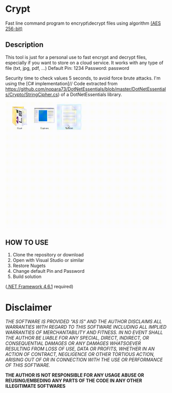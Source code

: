 # Crypt
Fast line command program to encrypt\decrypt files using algorithm [(AES 256-bit)](https://en.wikipedia.org/wiki/Advanced_Encryption_Standard)

## Description
This tool is just for a personal use to fast encrypt and decrypt files, especially if you want to store on a cloud service. It works with any type of file (txt, jpg, pdf, ...)
Default Pin: 1234 Password: password

Security time to check values 5 seconds, to avoid force brute attacks. 
I'm using the [C# implementation]// Code extracted from https://github.com/nopara73/DotNetEssentials/blob/master/DotNetEssentials/Crypto/StringCipher.cs) of a DotNetEssentials library.

![Gif manual](https://github.com/edgarbelda/Crypt/blob/master/Manual/iWjmcabiUp.gif "Gif")

## HOW TO USE
1. Clone the repository or download
2. Open with Visual Studio or similar
3. Restore Nugets
4. Change default Pin and Password
5. Build solution

([.NET Framework 4.6.1](https://www.microsoft.com/es-es/download/details.aspx?id=49982) required)

# Disclaimer
_THE SOFTWARE IS PROVIDED "AS IS" AND THE AUTHOR DISCLAIMS ALL WARRANTIES WITH REGARD TO THIS SOFTWARE INCLUDING ALL IMPLIED WARRANTIES OF MERCHANTABILITY AND FITNESS. IN NO EVENT SHALL THE AUTHOR BE LIABLE FOR ANY SPECIAL, DIRECT, INDIRECT, OR CONSEQUENTIAL DAMAGES OR ANY DAMAGES WHATSOEVER RESULTING FROM LOSS OF USE, DATA OR PROFITS, WHETHER IN AN ACTION OF CONTRACT, NEGLIGENCE OR OTHER TORTIOUS ACTION, ARISING OUT OF OR IN CONNECTION WITH THE USE OR PERFORMANCE OF THIS SOFTWARE._


__THE AUTHOR IS NOT RESPONSIBLE FOR ANY USAGE ABUSE OR REUSING/EMBEDING ANY PARTS OF THE CODE IN ANY OTHER ILLEGITIMATE SOFTWARES__
